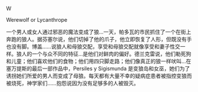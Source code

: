 <title>Dictionary of Witchcraft</title> <link href="e9780806536231_css.css" rel="stylesheet" type="text/css"> 

W

Werewolf or Lycanthrope

一个男人或女人通过邪恶的魔法变成了狼…一天，帕多瓦的市民抓住了一个在街上奔跑的狼人。据芬塞尔说，他们切掉了他的爪子，他立即恢复了人形，但既没有手也没有脚。博盖……说狼人和母狼交配，享受和母狼交配就像享受和妻子性交一样。狼人的一个与众不同的特征…是他们对鲜肉的偏好。德兰克雷说，他们勒死狗和儿童；他们喜欢他们的食物；他们用四只脚走路；他们像真正的狼一样吠叫…在塞万提斯的最后一部作品中，Persiles y Sigismunda 是变狼岛和女巫，她们为了诱拐她们所爱的男人而变成了母狼。每天都有大量不幸的疑病症患者被指控变狼而被烧死，神学家们……抱怨说因为没有足够多的人被毁灭。